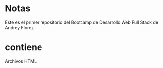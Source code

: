 # Notas
Este es el primer repositorio del Bootcamp de Desarrollo Web Full Stack de Andrey Florez

# contiene
Archivos HTML 



